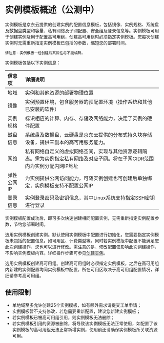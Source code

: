# 实例模板概述（公测中）
实例模板是京东云提供的创建实例的配置信息模板，包括镜像、实例规格、系统盘及数据盘类型和容量、私有网络及子网配置、安全组及登录信息等。实例模板可用于创建实例及用于配置高可用组，创建高可用组时必须指定实例模板。您每次创建实例时无需重新指定实例模板已包括的参数，缩短您的部署时间。
	
	请注意：实例模板一经创建后其属性将不能编辑。

实例模板包括以下实例信息：

信息项|详细说明
:---|:---
地域|实例和其他资源的部署物理位置
镜像|实例预置环境，包含服务器的预配置环境（操作系统和其他已安装的软件）
实例规格|标识相应的计算、内存、存储及网络能力，决定了实例的硬件配置
磁盘信息|系统盘及数据盘，云硬盘是京东云提供的分布式持久块存储设备，提供三副本的高可用服务能力。
网络|私有网络自定义的虚拟网络空间，实现与其他资源逻辑隔离。需为实例指定私有网络及对应子网。将在子网CIDR范围内为实例分配内网IP地址
弹性公网IP|为实例提供公网访问能力，可随实例创建也可创建后单独绑定，实例模板支持不配置公网IP
登录信息|实例登录密码及密钥信息，其中Linux系统支持指定SSH密钥进行登录

实例模板配置成功后，即可多次快速创建相同配置实例，无需重新指定实例配置参数，节约您部署时间。

选用实例模板创建实例。默认使用实例模板中配置进行初始化，您需要指定实例模板未包括的配置信息，如可用区、计费类型等。同时若实例模版中配置不能满足您此次创建操作，您也可以进行修改。需注意的是，修改配置仅影响此次创建操作，不影响实例模板内容。详细操作步骤可参见[创建实例](../Instance/Create-Instance.md)。

选用实例模板创建高可用组。创建高可用组时必须指定实例模板。之后在高可用组内新建的实例配置均同实例模板中配置，所在可用区取决于高可用组配置情况，详细请参考高可用组。

## 使用限制

* 单地域至多允许创建25个实例模板，如有额外需求请提交工单申请；
* 实例模板暂不支持修改，若您需要重新配置，建议您新建实例模板；
* 若实例模板已被高可用组引用，则实例模板无法删除；
* 若实例模板引用的资源被删除，将导致该实例模板无法正常使用，如配置了该实例模板的高可用组无法正常新增实例，使用前还请确保实例模板所关联资源可用。

